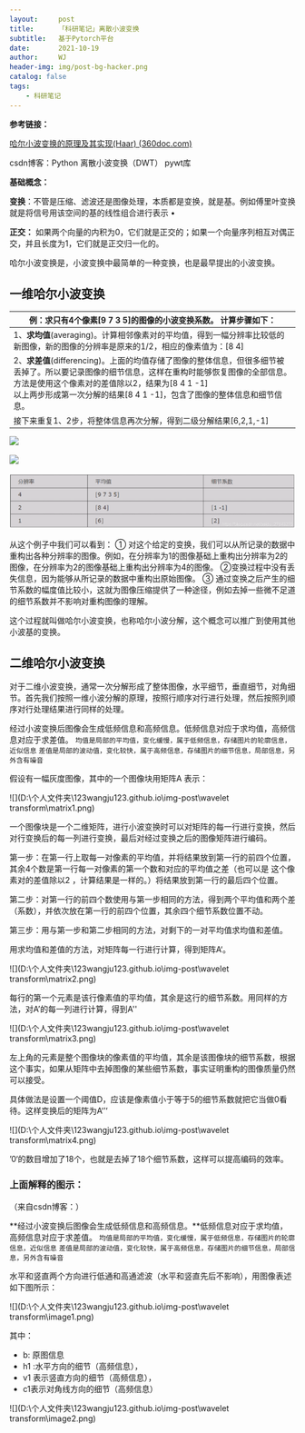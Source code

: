 ```yaml
---
layout:     post
title:      「科研笔记」离散小波变换
subtitle:   基于Pytorch平台
date:       2021-10-19
author:     WJ
header-img: img/post-bg-hacker.png
catalog: false
tags:
    - 科研笔记
---
```




**参考链接：**

 [哈尔小波变换的原理及其实现(Haar) (360doc.com)](http://www.360doc.com/content/13/0925/12/10724725_316957631.shtml) 

csdn博客：Python 离散小波变换（DWT） pywt库

**基础概念：**

 **变换**：不管是压缩、滤波还是图像处理，本质都是变换，就是基。例如傅里叶变换就是将信号用该空间的基的线性组合进行表示 • 

**正交：** 如果两个向量的内积为0，它们就是正交的；如果一个向量序列相互对偶正交，并且长度为1，它们就是正交归一化的。 



哈尔小波变换是，小波变换中最简单的一种变换，也是最早提出的小波变换。

## 一维哈尔小波变换

| 例：求只有4个像素[9 7 3 5]的图像的小波变换系数。 计算步骤如下： |
| ------------------------------------------------------------ |
| 1、**求均值**(averaging)。计算相邻像素对的平均值，得到一幅分辨率比较低的新图像，新的图像的分辨率是原来的1/2，相应的像素值为：[8 4] |
| 2、**求差值**(differencing)。上面的均值存储了图像的整体信息，但很多细节被丢掉了。所以要记录图像的细节信息，这样在重构时能够恢复图像的全部信息。方法是使用这个像素对的差值除以2，结果为[8 4 1 -1]<br/>以上两步形成第一次分解的结果[8 4 1 -1]，包含了图像的整体信息和细节信息。 |
| 接下来重复1、2步，将整体信息再次分解，得到二级分解结果[6,2,1,-1] |

![](D:\个人文件夹\123wangju123.github.io\img-post\科研笔记\2021-10-19-【科研笔记】离散小波变换\table1)

![]({{site.baseurl}}..//img-post/科研笔记/2021-10-19-【科研笔记】离散小波变换/table1.png)

![](..//img-post/科研笔记/2021-10-19-【科研笔记】离散小波变换/table1.png)

从这个例子中我们可以看到：
① 对这个给定的变换，我们可以从所记录的数据中重构出各种分辨率的图像。例如，在分辨率为1的图像基础上重构出分辨率为2的图像，在分辨率为2的图像基础上重构出分辨率为4的图像。
②变换过程中没有丢失信息，因为能够从所记录的数据中重构出原始图像。
③ 通过变换之后产生的细节系数的幅度值比较小，这就为图像压缩提供了一种途径，例如去掉一些微不足道的细节系数并不影响对重构图像的理解。

这个过程就叫做哈尔小波变换，也称哈尔小波分解，这个概念可以推广到使用其他小波基的变换。

## 二维哈尔小波变换

​        对于二维小波变换，通常一次分解形成了整体图像，水平细节，垂直细节，对角细节。首先我们按照一维小波分解的原理，按照行顺序对行进行处理，然后按照列顺序对行处理结果进行同样的处理。

 经过小波变换后图像会生成低频信息和高频信息。低频信息对应于求均值，高频信息对应于求差值。
`均值是局部的平均值，变化缓慢，属于低频信息，存储图片的轮廓信息，近似信息`
`差值是局部的波动值，变化较快，属于高频信息，存储图片的细节信息，局部信息，另外含有噪音` 

假设有一幅灰度图像，其中的一个图像块用矩阵A 表示：

![](D:\个人文件夹\123wangju123.github.io\img-post\wavelet transform\matrix1.png)

​       一个图像块是一个二维矩阵，进行小波变换时可以对矩阵的每一行进行变换，然后对行变换后的每一列进行变换，最后对经过变换之后的图像矩阵进行编码。

第一步：在第一行上取每一对像素的平均值，并将结果放到第一行的前四个位置，其余4个数是第一行每一对像素的第一个数和对应的平均值之差（也可以是 这个像素对的差值除以2 ，计算结果是一样的。）将结果放到第一行的最后四个位置。

第二步：对第一行的前四个数使用与第一步相同的方法，得到两个平均值和两个差（系数），并依次放在第一行的前四个位置，其余四个细节系数位置不动。

第三步：用与第一步和第二步相同的方法，对剩下的一对平均值求均值和差值。

用求均值和差值的方法，对矩阵每一行进行计算，得到矩阵A‘。

![](D:\个人文件夹\123wangju123.github.io\img-post\wavelet transform\matrix2.png)

每行的第一个元素是该行像素值的平均值，其余是这行的细节系数。用同样的方法，对A’的每一列进行计算，得到A''

![](D:\个人文件夹\123wangju123.github.io\img-post\wavelet transform\matrix3.png)

左上角的元素是整个图像块的像素值的平均值，其余是该图像块的细节系数，根据这个事实，如果从矩阵中去掉图像的某些细节系数，事实证明重构的图像质量仍然可以接受。

具体做法是设置一个阈值D，应该是像素值小于等于5的细节系数就把它当做0看待。这样变换后的矩阵为A‘’‘

![](D:\个人文件夹\123wangju123.github.io\img-post\wavelet transform\matrix4.png)

’0‘的数目增加了18个，也就是去掉了18个细节系数，这样可以提高编码的效率。

### 上面解释的图示：

（来自csdn博客：）

 **经过小波变换后图像会生成低频信息和高频信息。**低频信息对应于求均值，高频信息对应于求差值。
`均值是局部的平均值，变化缓慢，属于低频信息，存储图片的轮廓信息，近似信息`
`差值是局部的波动值，变化较快，属于高频信息，存储图片的细节信息，局部信息，另外含有噪音` 

 水平和竖直两个方向进行低通和高通滤波（水平和竖直先后不影响），用图像表述如下图所示： 

![](D:\个人文件夹\123wangju123.github.io\img-post\wavelet transform\image1.png)

其中：

- b: 原图信息
- h1 :水平方向的细节（高频信息），
- v1 表示竖直方向的细节（高频信息），
- c1表示对角线方向的细节（高频信息）

![](D:\个人文件夹\123wangju123.github.io\img-post\wavelet transform\image2.png)